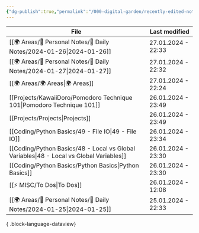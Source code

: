 ```yaml
---
{"dg-publish":true,"permalink":"/000-digital-garden/recently-edited-notes/","dgPassFrontmatter":true,"noteIcon":"3","created":"2023-12-14T09:05:52.599+05:30","updated":"2023-12-14T09:12:44.868+05:30"}
---
```


| File                                                                                       | Last modified      |
| ------------------------------------------------------------------------------------------ | ------------------ |
| [[🌍 Areas/📧 Personal Notes/📓 Daily Notes/2024-01-26\|2024-01-26]]                    | 27.01.2024 - 22:33 |
| [[🌍 Areas/📧 Personal Notes/📓 Daily Notes/2024-01-27\|2024-01-27]]                    | 27.01.2024 - 22:32 |
| [[🌍 Areas/🌍 Areas\|🌍 Areas]]                                                         | 27.01.2024 - 22:24 |
| [[Projects/KawaiiDoro/Pomodoro Technique 101\|Pomodoro Technique 101]]                  | 26.01.2024 - 23:49 |
| [[Projects/Projects\|Projects]]                                                         | 26.01.2024 - 23:49 |
| [[Coding/Python Basics/49 - File IO\|49 - File IO]]                                     | 26.01.2024 - 23:34 |
| [[Coding/Python Basics/48 - Local vs Global Variables\|48 - Local vs Global Variables]] | 26.01.2024 - 23:30 |
| [[Coding/Python Basics/Python Basics\|Python Basics]]                                   | 26.01.2024 - 23:30 |
| [[⚡ MISC/To Dos\|To Dos]]                                                               | 26.01.2024 - 12:08 |
| [[🌍 Areas/📧 Personal Notes/📓 Daily Notes/2024-01-25\|2024-01-25]]                    | 25.01.2024 - 22:33 |

{ .block-language-dataview}